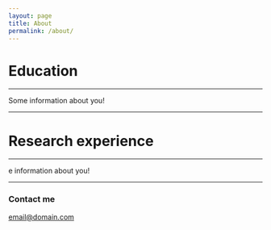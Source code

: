 ```yaml
---
layout: page
title: About
permalink: /about/
---
```



# Education
---


Some information about you!

---

# Research experience
---

e information about you!

---



### Contact me

[email@domain.com](mailto:email@domain.com)